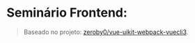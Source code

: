 # Seminário Frontend:


> Baseado no projeto: [zeroby0/vue-uikit-webpack-vuecli3](https://github.com/zeroby0/vue-uikit-webpack-vuecli3).
